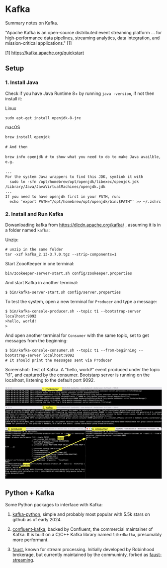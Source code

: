 # Kafka

Summary notes on Kafka.

"Apache Kafka is an open-source distributed event streaming platform ... for high-performance data pipelines, streaming analytics, data integration, and mission-critical applications." [1]

[1] https://kafka.apache.org/quickstart

## Setup

### 1. Install Java

Check if you have Java Runtime 8+ by running `java -version`, if not then install it:

Linux 

```
sudo apt-get install openjdk-8-jre
```

macOS
```
brew install openjdk

# And then 

brew info openjdk # to show what you need to do to make Java availble, e.g. 

...
For the system Java wrappers to find this JDK, symlink it with
  sudo ln -sfn /opt/homebrew/opt/openjdk/libexec/openjdk.jdk /Library/Java/JavaVirtualMachines/openjdk.jdk
...
If you need to have openjdk first in your PATH, run:
  echo 'export PATH="/opt/homebrew/opt/openjdk/bin:$PATH"' >> ~/.zshrc
``` 


### 2. Install and Run Kafka

Dowanloading kafka from https://dlcdn.apache.org/kafka/ , assuming it is in a folder named `kafka`:

Unzip:
```
# unzip in the same folder
tar -xzf kafka_2.13-3.7.0.tgz --strip-components=1
```

Start ZoooKeeper in one terminal:
```
bin/zookeeper-server-start.sh config/zookeeper.properties
```

And start Kafka in another terminal:
```
$ bin/kafka-server-start.sh config/server.properties
```

To test the system, open a new terminal for `Producer` and type a message:
```
$ bin/kafka-console-producer.sh --topic t1 --bootstrap-server localhost:9092
>hello, world!
>
```

And open another terminal for `Consumer` with the same topic, set to get messages from the beginning:
```
$ bin/kafka-console-consumer.sh --topic t1 --from-beginning --bootstrap-server localhost:9092
# It should print the messages sent via Producer
```

Screenshot: Test of Kafka. A "hello, world!" event produced under the topic "t1", and captured by the consumer. Bootstarp server is running on the localhost, listening to the default port 9092.

![Screenshot: test of Kafka](./kafka-test.png)

## Python + Kafka

Some Python packages to interface with Kafka:

1. [kafka-python](https://github.com/dpkp/kafka-python/tree/master), simple and probably most popular with 5.5k stars on github as of early 2024.

2. [confluent-kafka](https://github.com/confluentinc/confluent-kafka-python), backed by Confluent, the commercial maintainer of Kafka. It is built on a C/C++ Kafka library named `librdkafka`, presumably more performant.

3. [faust](https://github.com/robinhood/faust), known for stream processing. Initially developed by Robinhood brokerage, but currently maintained by the communinty, forked as [faust-streaming](https://github.com/faust-streaming/faust). 


